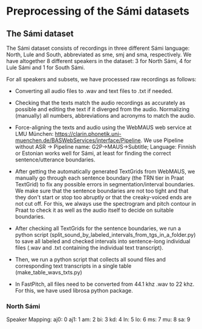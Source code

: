 # Preprocessing of the Sámi datasets

## The Sámi dataset 

The Sámi dataset consists of recordings in three different Sámi language: North, Lule and South, abbreviated as sme, smj and sma, respectively. We have altogether 8 different speakers in the dataset: 3 for North Sámi, 4 for Lule Sámi and 1 for South Sámi.

For all speakers and subsets, we have processed raw recordings as follows:
* Converting all audio files to .wav and text files to .txt if needed.
* Checking that the texts match the audio recordings as accurately as possible and editing the text if it diverged from the audio. Normalizing (manually) all numbers, abbreviations and acronyms to match the audio.
* Force-aligning the texts and audio using the WebMAUS web service at LMU München: https://clarin.phonetik.uni-muenchen.de/BASWebServices/interface/Pipeline. We use Pipeline without ASR -> Pipeline name: G2P->MAUS->Subtitle; Language: Finnish or Estonian works well for Sámi, at least for finding the correct sentence/utterance boundaries.
* After getting the automatically generated TextGrids from WebMAUS, we manually go through each sentence boundary (the TRN tier in Praat TextGrid) to fix any possible errors in segmentation/interval boundaries. We make sure that the sentence boundaries are not too tight and that they don't start or stop too abruptly or that the creaky-voiced ends are not cut off. For this, we always use the spectrogram and pitch contour in Praat to check it as well as the audio itself to decide on suitable boundaries.
* After checking all TextGrids for the sentence boundaries, we run a python script (split_sound_by_labeled_intervals_from_tgs_in_a_folder.py) to save all labeled and checked intervals into sentence-long individual files (.wav and .txt containing the individual text transcript).
* Then, we run a python script that collects all sound files and corresponding text transcripts in a single table (make_table_wavs_txts.py) 

* In FastPitch, all files need to be converted from 44.1 khz .wav to 22 khz. For this, we have used librosa python package.
### North Sámi




Speaker Mapping:
aj0: 0
aj1: 1
am: 2
bi: 3
kd: 4
ln: 5
lo: 6
ms: 7
mu: 8
sa: 9
